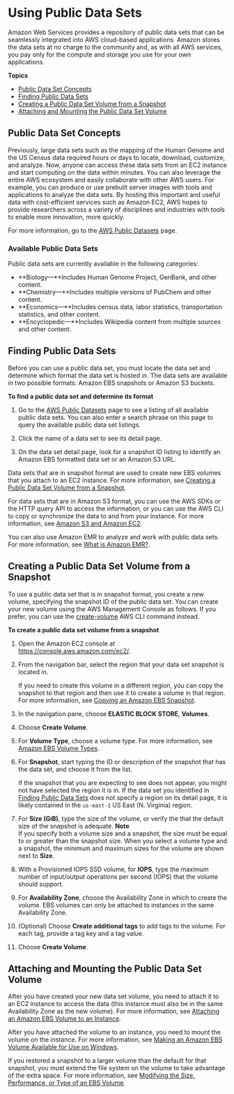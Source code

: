# Using Public Data Sets<a name="using-public-data-sets"></a>

Amazon Web Services provides a repository of public data sets that can be seamlessly integrated into AWS cloud\-based applications\. Amazon stores the data sets at no charge to the community and, as with all AWS services, you pay only for the compute and storage you use for your own applications\.

**Topics**
+ [Public Data Set Concepts](#concepts-public-data-sets)
+ [Finding Public Data Sets](#using-public-data-sets-finding)
+ [Creating a Public Data Set Volume from a Snapshot](#using-public-data-sets-launching-set)
+ [Attaching and Mounting the Public Data Set Volume](#using-public-data-sets-launching-mounting)

## Public Data Set Concepts<a name="concepts-public-data-sets"></a>

Previously, large data sets such as the mapping of the Human Genome and the US Census data required hours or days to locate, download, customize, and analyze\. Now, anyone can access these data sets from an EC2 instance and start computing on the data within minutes\. You can also leverage the entire AWS ecosystem and easily collaborate with other AWS users\. For example, you can produce or use prebuilt server images with tools and applications to analyze the data sets\. By hosting this important and useful data with cost\-efficient services such as Amazon EC2, AWS hopes to provide researchers across a variety of disciplines and industries with tools to enable more innovation, more quickly\. 

For more information, go to the [AWS Public Datasets](https://aws.amazon.com/publicdatasets/) page\.

### Available Public Data Sets<a name="concepts-public-data-sets-available"></a>

Public data sets are currently available in the following categories:
+ **Biology—**Includes Human Genome Project, GenBank, and other content\.
+ **Chemistry—**Includes multiple versions of PubChem and other content\. 
+ **Economics—**Includes census data, labor statistics, transportation statistics, and other content\. 
+ **Encyclopedic—**Includes Wikipedia content from multiple sources and other content\. 

## Finding Public Data Sets<a name="using-public-data-sets-finding"></a>

Before you can use a public data set, you must locate the data set and determine which format the data set is hosted in\. The data sets are available in two possible formats: Amazon EBS snapshots or Amazon S3 buckets\.

**To find a public data set and determine its format**

1. Go to the [AWS Public Datasets](https://aws.amazon.com/datasets/) page to see a listing of all available public data sets\. You can also enter a search phrase on this page to query the available public data set listings\.

1. Click the name of a data set to see its detail page\.

1. On the data set detail page, look for a snapshot ID listing to identify an Amazon EBS formatted data set or an Amazon S3 URL\. 

Data sets that are in snapshot format are used to create new EBS volumes that you attach to an EC2 instance\. For more information, see [Creating a Public Data Set Volume from a Snapshot](#using-public-data-sets-launching-set)\.

For data sets that are in Amazon S3 format, you can use the AWS SDKs or the HTTP query API to access the information, or you can use the AWS CLI to copy or synchronize the data to and from your instance\. For more information, see [Amazon S3 and Amazon EC2](AmazonS3.md#S3UsageScenarios)\.

You can also use Amazon EMR to analyze and work with public data sets\. For more information, see [ What is Amazon EMR?](https://docs.aws.amazon.com/emr/latest/DeveloperGuide/emr-what-is-emr.html)\.

## Creating a Public Data Set Volume from a Snapshot<a name="using-public-data-sets-launching-set"></a>

To use a public data set that is in snapshot format, you create a new volume, specifying the snapshot ID of the public data set\. You can create your new volume using the AWS Management Console as follows\. If you prefer, you can use the [create\-volume](https://docs.aws.amazon.com/cli/latest/reference/ec2/create-volume.html) AWS CLI command instead\.

**To create a public data set volume from a snapshot**

1. Open the Amazon EC2 console at [https://console\.aws\.amazon\.com/ec2/](https://console.aws.amazon.com/ec2/)\.

1. From the navigation bar, select the region that your data set snapshot is located in\.

   If you need to create this volume in a different region, you can copy the snapshot to that region and then use it to create a volume in that region\. For more information, see [Copying an Amazon EBS Snapshot](ebs-copy-snapshot.md)\.

1. In the navigation pane, choose **ELASTIC BLOCK STORE**, **Volumes**\.

1. Choose **Create Volume**\.

1. For **Volume Type**, choose a volume type\. For more information, see [Amazon EBS Volume Types](EBSVolumeTypes.md)\.

1. For **Snapshot**, start typing the ID or description of the snapshot that has the data set, and choose it from the list\.

   If the snapshot that you are expecting to see does not appear, you might not have selected the region it is in\. If the data set you identified in [Finding Public Data Sets](#using-public-data-sets-finding) does not specify a region on its detail page, it is likely contained in the `us-east-1` US East \(N\. Virginia\) region\.

1. <a name="data_set_select_size_step_gwt"></a>For **Size \(GiB\)**, type the size of the volume, or verify the that the default size of the snapshot is adequate\.
**Note**  
If you specify both a volume size and a snapshot, the size must be equal to or greater than the snapshot size\. When you select a volume type and a snapshot, the minimum and maximum sizes for the volume are shown next to **Size**\.

1. With a Provisioned IOPS SSD volume, for **IOPS**, type the maximum number of input/output operations per second \(IOPS\) that the volume should support\.

1. For **Availability Zone**, choose the Availability Zone in which to create the volume\. EBS volumes can only be attached to instances in the same Availability Zone\.

1. \(Optional\) Choose **Create additional tags** to add tags to the volume\. For each tag, provide a tag key and a tag value\.

1. Choose **Create Volume**\.

## Attaching and Mounting the Public Data Set Volume<a name="using-public-data-sets-launching-mounting"></a>

After you have created your new data set volume, you need to attach it to an EC2 instance to access the data \(this instance must also be in the same Availability Zone as the new volume\)\. For more information, see [Attaching an Amazon EBS Volume to an Instance](ebs-attaching-volume.md)\.

After you have attached the volume to an instance, you need to mount the volume on the instance\. For more information, see [Making an Amazon EBS Volume Available for Use on Windows](ebs-using-volumes.md)\.

If you restored a snapshot to a larger volume than the default for that snapshot, you must extend the file system on the volume to take advantage of the extra space\. For more information, see [Modifying the Size, Performance, or Type of an EBS Volume](ebs-modify-volume.md)\.